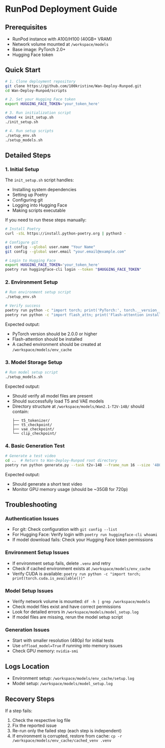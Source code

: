 # RunPod Deployment Guide

## Prerequisites
- RunPod instance with A100/H100 (40GB+ VRAM)
- Network volume mounted at `/workspace/models`
- Base image: PyTorch 2.0+
- Hugging Face token

## Quick Start
```bash
# 1. Clone deployment repository
git clone https://github.com/100kristine/Wan-Deploy-Runpod.git
cd Wan-Deploy-Runpod/scripts

# 2. Set your Hugging Face token
export HUGGING_FACE_TOKEN='your_token_here'

# 3. Run initialization script
chmod +x init_setup.sh
./init_setup.sh

# 4. Run setup scripts
./setup_env.sh
./setup_models.sh
```

## Detailed Steps

### 1. Initial Setup
The `init_setup.sh` script handles:
- Installing system dependencies
- Setting up Poetry
- Configuring git
- Logging into Hugging Face
- Making scripts executable

If you need to run these steps manually:
```bash
# Install Poetry
curl -sSL https://install.python-poetry.org | python3 -

# Configure git
git config --global user.name "Your Name"
git config --global user.email "your.email@example.com"

# Login to Hugging Face
export HUGGING_FACE_TOKEN='your_token_here'
poetry run huggingface-cli login --token "$HUGGING_FACE_TOKEN"
```

### 2. Environment Setup
```bash
# Run environment setup script
./setup_env.sh

# Verify success
poetry run python -c "import torch; print('PyTorch:', torch.__version__)"
poetry run python -c "import flash_attn; print('Flash-attention installed')"
```

Expected output:
- PyTorch version should be 2.0.0 or higher
- Flash-attention should be installed
- A cached environment should be created at `/workspace/models/env_cache`

### 3. Model Storage Setup
```bash
# Run model setup script
./setup_models.sh
```

Expected output:
- Should verify all model files are present
- Should successfully load T5 and VAE models
- Directory structure at `/workspace/models/Wan2.1-T2V-14B/` should contain:
  ```
  ├── t5_tokenizer/
  ├── t5_checkpoint/
  ├── vae_checkpoint/
  └── clip_checkpoint/
  ```

### 4. Basic Generation Test
```bash
# Generate a test video
cd ..  # Return to Wan-Deploy-Runpod root directory
poetry run python generate.py --task t2v-14B --frame_num 16 --size '480x832'
```

Expected output:
- Should generate a short test video
- Monitor GPU memory usage (should be ~35GB for 720p)

## Troubleshooting

### Authentication Issues
- For git: Check configuration with `git config --list`
- For Hugging Face: Verify login with `poetry run huggingface-cli whoami`
- If model download fails: Check your Hugging Face token permissions

### Environment Setup Issues
- If environment setup fails, delete `.venv` and retry
- Check if cached environment exists at `/workspace/models/env_cache`
- Verify CUDA is available: `poetry run python -c "import torch; print(torch.cuda.is_available())"`

### Model Setup Issues
- Verify network volume is mounted: `df -h | grep /workspace/models`
- Check model files exist and have correct permissions
- Look for detailed errors in `/workspace/models/model_setup.log`
- If model files are missing, rerun the model setup script

### Generation Issues
- Start with smaller resolution (480p) for initial tests
- Use `offload_model=True` if running into memory issues
- Check GPU memory: `nvidia-smi`

## Logs Location
- Environment setup: `/workspace/models/env_cache/setup.log`
- Model setup: `/workspace/models/model_setup.log`

## Recovery Steps
If a step fails:
1. Check the respective log file
2. Fix the reported issue
3. Re-run only the failed step (each step is independent)
4. If environment is corrupted, restore from cache: `cp -r /workspace/models/env_cache/cached_venv .venv` 